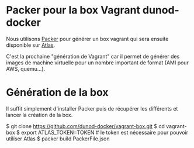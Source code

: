 # Packer pour la box Vagrant dunod-docker 

Nous utilisons [Packer](https://www.packer.io/) pour générer un box vagrant qui sera ensuite disponible sur [Atlas](https://atlas.hashicorp.com).

C'est la prochaine "génération de Vagrant" car il permet de générer des images de machine virtuelle pour un nombre important de format (AMI pour AWS, quemu...).

# Génération de la box

Il suffit simplement d'installer Packer puis de récupérer les différents et lancer la création de la box.

$ git clone https://github.com/dunod-docker/vagrant-box.git
$ cd vagrant-box
$  export ATLAS_TOKEN=TOKEN # le token est nécessaire pour pouvoir utiliser Atlas
$ packer build PackerFile.json
